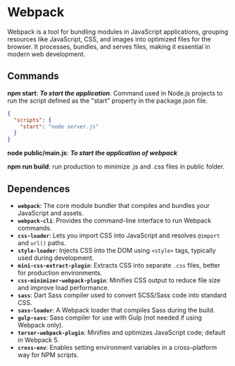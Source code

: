 # Webpack
Webpack is a tool for bundling modules in JavaScript applications, grouping resources like JavaScript, CSS, and images into optimized files for the browser. It processes, bundles, and serves files, making it essential in modern web development.

## **Commands**
**npm start**: ***To start the application***. Command used in Node.js projects to run the script defined as the "start" property in the package.json file.
```json
{
  "scripts": {
    "start": "node server.js"
  }
}
```
**node public/main.js**: ***To start the application of webpack***

**npm run build**: run production to minimize .js and .css files in public folder.

## **Dependences**
- **`webpack`**: The core module bundler that compiles and bundles your JavaScript and assets.
- **`webpack-cli`**: Provides the command-line interface to run Webpack commands.
- **`css-loader`**: Lets you import CSS into JavaScript and resolves `@import` and `url()` paths.
- **`style-loader`**: Injects CSS into the DOM using `<style>` tags, typically used during development.
- **`mini-css-extract-plugin`**: Extracts CSS into separate `.css` files, better for production environments.
- **`css-minimizer-webpack-plugin`**: Minifies CSS output to reduce file size and improve load performance.
- **`sass`**: Dart Sass compiler used to convert SCSS/Sass code into standard CSS.
- **`sass-loader`**: A Webpack loader that compiles Sass during the build.
- **`gulp-sass`**: Sass compiler for use with Gulp (not needed if using Webpack only).
- **`terser-webpack-plugin`**: Minifies and optimizes JavaScript code; default in Webpack 5.
- **`cross-env`**: Enables setting environment variables in a cross-platform way for NPM scripts.
